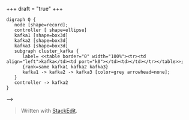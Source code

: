 +++
draft = "true"
+++

```
digraph Q {
   node [shape=record];
   controller [ shape=ellipse]
   kafka1 [shape=box3d]
   kafka2 [shape=box3d]
   kafka3 [shape=box3d]
   subgraph cluster_kafka {
      label= <<table border="0" width="100%"><tr><td align="left">kafka</td><td port="k0"></td><td></td></tr></table>>;
      {rank=same kafka1 kafka2 kafka3}
      kafka1 -> kafka2 -> kafka3 [color=grey arrowhead=none];
   }
   controller -> kafka2
}
```



-->


> Written with [StackEdit](https://stackedit.io/).
<!--stackedit_data:
eyJoaXN0b3J5IjpbMTM2ODMxNjkyNCwtMzY4ODI5NDc0XX0=
-->